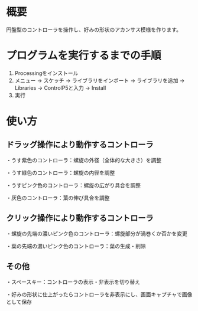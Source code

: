 # 概要
円盤型のコントローラを操作し、好みの形状のアカンサス模様を作ります。

# プログラムを実行するまでの手順
1. Processingをインストール
2. メニュー → スケッチ → ライブラリをインポート → ライブラリを追加 → Libraries → ControlP5と入力 → Install
3. 実行

# 使い方
## ドラッグ操作により動作するコントローラ
・うす紫色のコントローラ：螺旋の外径（全体的な大きさ）を調整

・うす緑色のコントローラ：螺旋の内径を調整

・うすピンク色のコントローラ：螺旋の広がり具合を調整

・灰色のコントローラ：葉の伸び具合を調整
## クリック操作により動作するコントローラ
・螺旋の先端の濃いピンク色のコントローラ：螺旋部分が渦巻くか否かを変更

・葉の先端の濃いピンク色のコントローラ：葉の生成・削除
## その他

・スペースキー：コントローラの表示・非表示を切り替え

・好みの形状に仕上がったらコントローラを非表示にし、画面キャプチャで画像として保存
